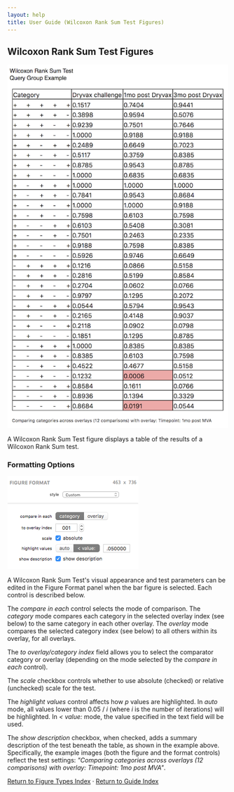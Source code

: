 ```yaml
---
layout: help
title: User Guide (Wilcoxon Rank Sum Test Figures)
---
```


## Wilcoxon Rank Sum Test Figures

![A Wilcoxon Rank Sum Test Figure](images/wilcoxon-example.png "A Wilcoxon Rank Sum Test Figure")

A Wilcoxon Rank Sum Test figure displays a table of the results of a Wilcoxon Rank Sum test.

### Formatting Options

![The Wilcoxon Rank Sum Test Figure Format Panel](images/wilcoxon-format.png "The Wilcoxon Rank Sum Test Figure Format Panel")

A Wilcoxon Rank Sum Test's visual appearance and test parameters can be edited in the Figure Format panel when the bar figure is selected. Each control is described below.

The *compare in each* control selects the mode of comparison. The *category* mode compares each category in the selected overlay index (see below) to the same category in each other overlay. The *overlay* mode compares the selected category index (see below) to all others within its overlay, for all overlays.

The *to overlay/category index* field allows you to select the comparator category or overlay (depending on the mode selected by the *compare in each* control).

The *scale* checkbox controls whether to use absolute (checked) or relative (unchecked) scale for the test.

The *highlight values* control affects how *p* values are highlighted. In *auto* mode, all values lower than 0.05 / *i* (where *i* is the number of iterations) will be highlighted. In *< value:* mode, the value specified in the text field will be used.

The *show description* checkbox, when checked, adds a summary description of the test beneath the table, as shown in the example above. Specifically, the example images (both the figure and the format controls) reflect the test settings: *"Comparing categories across overlays (12 comparisons) with overlay: Timepoint: 1mo post MVA"*.

[Return to Figure Types Index](guide-figuretypes) &middot; [Return to Guide Index](guide)
